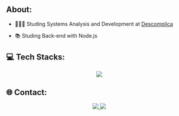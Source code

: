 ## About:

- 👨🏼‍🏫 Studing Systems Analysis and Development at [Descomplica](https://descomplica.com.br/faculdade/)

- 📚 Studing Back-end with Node.js

## 💻 Tech Stacks: 

<p align="center"> 
    <img src="https://skillicons.dev/icons?i=js,ts,nodejs,prisma,java" />
</p>

## 🌐 Contact:
<p align="center">
  <a href="https://www.linkedin.com/in/igorrcoelho/">
    <img src="https://skillicons.dev/icons?i=linkedin" />
  </a>
  <a href="https://www.instagram.com/igor_rodrigues223/">
    <img src="https://skillicons.dev/icons?i=instagram" />
  </a>
</p>

